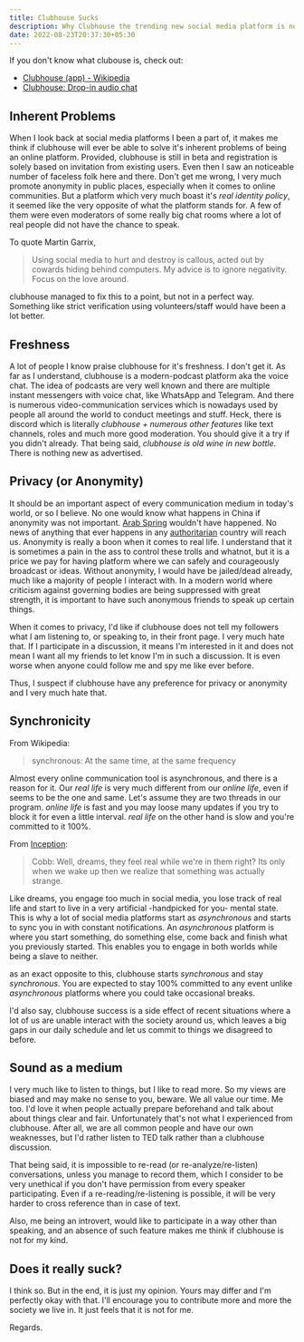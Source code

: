 ```yaml
---
title: Clubhouse Sucks
description: Why Clubhouse the trending new social media platform is not user friendly
date: 2022-08-23T20:37:30+05:30
---
```

If you don't know what clubouse is, check out:
- [Clubhouse (app) - Wikipedia](https://en.wikipedia.org/wiki/Clubhouse_(app))
- [Clubhouse: Drop-in audio chat](https://www.joinclubhouse.com/)

## Inherent Problems

When I look back at social media platforms I been a part of, it makes me think if
clubhouse will ever be able to solve it's inherent problems of being an online
platform. Provided, clubhouse is still in beta and registration is solely based on
invitation from existing users. Even then I saw an noticeable number of faceless
folk here and there. Don't get me wrong, I very much promote anonymity in public
places, especially when it comes to online communities. But a platform which very
much boast it's _real identity policy_, it seemed like the very opposite of
what the platform stands for. A few of them were even moderators of some really big
chat rooms where a lot of real people did not have the chance to speak.

To quote Martin Garrix,
> Using social media to hurt and destroy is callous, acted out by cowards hiding
> behind computers. My advice is to ignore negativity. Focus on the love around.

clubhouse managed to fix this to a point, but not in a perfect way. Something like
strict verification using volunteers/staff would have been a lot better.

## Freshness

A lot of people I know praise clubhouse for it's freshness. I don't get it. As far
as I understand, clubhouse is a modern-podcast platform aka the voice chat. The idea
of podcasts are very well known and there are multiple instant messengers with voice
chat, like WhatsApp and Telegram. And there is numerous video-communication services
which is nowadays used by people all around the world to conduct meetings and stuff.
Heck, there is discord which is literally *clubhouse + numerous other features* like
text channels, roles and much more good moderation. You should give it a try if you
didn't already. That being said, _clubhouse is old wine in new bottle_. There is
nothing new as advertised.

## Privacy (or Anonymity)

It should be an important aspect of every communication medium in today's world, or so I
believe. No one would know what happens in China if anonymity was not important.
[Arab Spring](https://en.wikipedia.org/wiki/Arab_Spring) wouldn't have happened. No news
of anything that ever happens in any [authoritarian](https://en.wikipedia.org/wiki/Authoritarianism)
country will reach us. Anonymity is really a boon when it comes to real life. I understand
that it is sometimes a pain in the ass to control these trolls and whatnot, but it is
a price we pay for having platform where we can safely and courageously broadcast or
ideas. Without anonymity, I would have be jailed/dead already, much like a majority
of people I interact with. In a modern world where criticism against governing bodies
are being suppressed with great strength, it is important to have such anonymous
friends to speak up certain things.

When it comes to privacy, I'd like if clubhouse does not tell my followers what I am
listening to, or speaking to, in their front page. I very much hate that. If I
participate in a discussion, it means I'm interested in it and does not mean I want
all my friends to let know I'm in such a discussion. It is even worse when anyone
could follow me and spy me like ever before.

Thus, I suspect if clubhouse have any preference for privacy or anonymity and I very
much hate that.

## Synchronicity

From Wikipedia:
> synchronous: At the same time, at the same frequency

Almost every online communication tool is asynchronous, and there is a reason for it.
Our _real life_ is very much different from our _online life_, even if seems to be the
one and same. Let's assume they are two threads in our program. _online life_ is fast
and you may loose many updates if you try to block it for even a little interval. *real
life* on the other hand is slow and you're committed to it 100%.

From [Inception](https://www.imdb.com/title/tt1375666/):
> Cobb: Well, dreams, they feel real while we're in them right? Its only when we wake
> up then we realize that something was actually strange.

Like dreams, you engage too much in social media, you lose track of real life and start
to live in a very artificial -handpicked for you- mental state. This is why a lot of
social media platforms start as _asynchronous_ and starts to sync you in with constant
notifications. An _asynchronous_ platform is where you start something, do something
else, come back and finish what you previously started. This enables you to engage in
both worlds while being a slave to neither.

as an exact opposite to this, clubhouse starts _synchronous_ and stay _synchronous_.
You are expected to stay 100% committed to any event unlike _asynchronous_ platforms
where you could take occasional breaks.

I'd also say, clubhouse success is a side effect of recent situations where a lot of
us are unable interact with the society around us, which leaves a big gaps in our
daily schedule and let us commit to things we disagreed to before.

## Sound as a medium

I very much like to listen to things, but I like to read more. So my views are biased
and may make no sense to you, beware. We all value our time. Me too. I'd love it when
people actually prepare beforehand and talk about about things clear and fair.
Unfortunately that's not what I experienced from clubhouse. After all, we are all
common people and have our own weaknesses, but I'd rather listen to TED talk rather
than a clubhouse discussion.

That being said, it is impossible to re-read (or re-analyze/re-listen) conversations,
unless you manage to record them, which I consider to be very unethical if you don't
have permission from every speaker participating. Even if a re-reading/re-listening is
possible, it will be very harder to cross reference than in case of text.

Also, me being an introvert, would like to participate in a way other than speaking, and
an absence of such feature makes me think if clubhouse is not for my kind.

## Does it really suck?

I think so. But in the end, it is just my opinion. Yours may differ and I'm perfectly okay
with that. I'll encourage you to contribute more and more the society we live in. It
just feels that it is not for me.

Regards.

